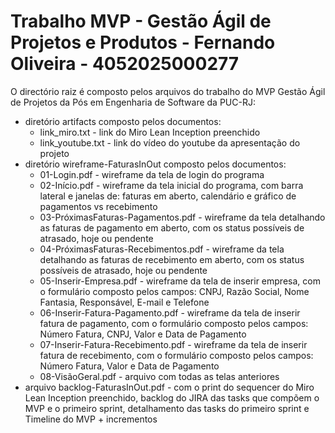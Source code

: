 # Trabalho MVP - Gestão Ágil de Projetos e Produtos - Fernando Oliveira - 4052025000277

O directório raiz é composto pelos arquivos do trabalho do MVP Gestão Ágil de Projetos da Pós em Engenharia de Software da PUC-RJ:
  - diretório artifacts composto pelos documentos:
     - link_miro.txt - link do Miro Lean Inception preenchido
     - link_youtube.txt - link do vídeo do youtube da apresentação do projeto
  - diretório wireframe-FaturasInOut composto pelos documentos:
     - 01-Login.pdf - wireframe da tela de login do programa
     - 02-Início.pdf - wireframe da tela inicial do programa, com barra lateral e janelas de: faturas em aberto, calendário e gráfico de pagamentos vs recebimento
     - 03-PróximasFaturas-Pagamentos.pdf - wireframe da tela detalhando as faturas de pagamento em aberto, com os status possíveis de atrasado, hoje ou pendente
     - 04-PróximasFaturas-Recebimentos.pdf - wireframe da tela detalhando as faturas de recebimento em aberto, com os status possíveis de atrasado, hoje ou pendente
     - 05-Inserir-Empresa.pdf - wireframe da tela de inserir empresa, com o formulário composto pelos campos: CNPJ, Razão Social, Nome Fantasia, Responsável, E-mail e Telefone
     - 06-Inserir-Fatura-Pagamento.pdf - wireframe da tela de inserir fatura de pagamento, com o formulário composto pelos campos: Número Fatura, CNPJ, Valor e Data de Pagamento
     - 07-Inserir-Fatura-Recebimento.pdf - wireframe da tela de inserir fatura de recebimento, com o formulário composto pelos campos: Número Fatura, Valor e Data de Pagamento
     - 08-VisãoGeral.pdf - arquivo com todas as telas anteriores
  - arquivo backlog-FaturasInOut.pdf - com o print do sequencer do Miro Lean Inception preenchido, backlog do JIRA das tasks que compõem o MVP e o primeiro sprint, detalhamento das tasks do primeiro sprint e Timeline do MVP + incrementos
